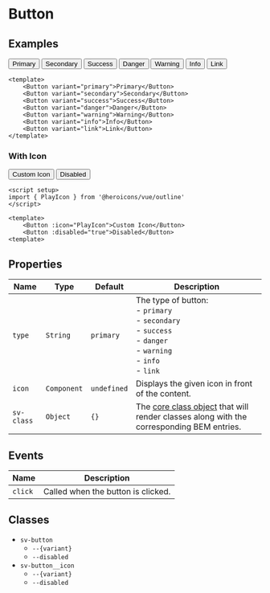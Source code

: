 <script setup>
import { ref } from "vue";
import { Alert, Button } from "@/components";
import { PlayIcon } from '@heroicons/vue/outline'

const message = ref("You can click a button to change this message.");

const click = (type) => {
    message.value = `You clicked the "${type}" button.`;
}
</script>

# Button

## Examples

<Alert variant="info" :message="message" class="mb-4" />

<div class="flex flex-row">
<Button variant="primary" @click="click('primary')">Primary</Button>
<Button variant="secondary" class="ml-2" @click="click('secondary')">Secondary</Button>
<Button variant="success" class="ml-2" @click="click('success')">Success</Button>
<Button variant="danger" class="ml-2" @click="click('danger')">Danger</Button>
<Button variant="warning" class="ml-2" @click="click('warning')">Warning</Button>
<Button variant="info" class="ml-2" @click="click('info')">Info</Button>
<Button variant="link" class="ml-2" @click="click('link')">Link</Button>
</div>

```vue
<template>
    <Button variant="primary">Primary</Button>
    <Button variant="secondary">Secondary</Button>
    <Button variant="success">Success</Button>
    <Button variant="danger">Danger</Button>
    <Button variant="warning">Warning</Button>
    <Button variant="info">Info</Button>
    <Button variant="link">Link</Button>
</template>
```

### With Icon

<div class="flex flex-row">
<Button :icon="PlayIcon">Custom Icon</Button>
<Button :disabled="true" class="ml-2">Disabled</Button>
</div>

```vue
<script setup>
import { PlayIcon } from '@heroicons/vue/outline'
</script>

<template>
    <Button :icon="PlayIcon">Custom Icon</Button>
    <Button :disabled="true">Disabled</Button>
<template>
```

## Properties

| Name       | Type        | Default     | Description                                                                                                                    |
| ---------- | ----------- | ----------- | ------------------------------------------------------------------------------------------------------------------------------ |
| `type`     | `String`    | `primary`   | The type of button:<br/>- `primary`<br/>- `secondary`<br/>- `success`<br/>- `danger`<br/>- `warning`<br/>- `info`<br/>- `link` |
| `icon`     | `Component` | `undefined` | Displays the given icon in front of the content.                                                                               |
| `sv-class` | `Object`    | `{}`        | The [core class object](/components/core-class) that will render classes along with the corresponding BEM entries.             |

## Events

| Name    | Description                        |
| ------- | ---------------------------------- |
| `click` | Called when the button is clicked. |

## Classes

- `sv-button`
  -  `--{variant}`
  -  `--disabled`
- `sv-button__icon`
  -  `--{variant}`
  -  `--disabled`